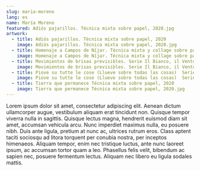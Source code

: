 ```yaml
---
slug: maria-moreno
lang: es
name: María Moreno
featured: Adiós pajarillos. Técnica mixta sobre papel, 2020.jpg
artwork:
  - title: Adiós pajarillos. Técnica mixta sobre papel, 2020
    image: Adiós pajarillos. Técnica mixta sobre papel, 2020.jpg
  - title: Homenaje a Campos de Níjar. Técnica mixta y collage sobre papel
    image: Homenaje a Campos de Níjar. Técnica mixta y collage sobre papel.jpg
  - title: Movimientos de brisas previsibles. Serie Il Bianco, il Vento e il Vuoto.  Técnica mixta sobre papel
    image: Movimientos de brisas previsibles. Serie Il Bianco, il Vento e il Vuoto.  Técnica mixta sobre papel.jpg
  - title: Piove su tutte le cose (Llueve sobre todas las cosas)  Serie Sobre el viento y otros cuentos.  Técnica mixta  sobre papel
    image: Piove su tutte le cose (Llueve sobre todas las cosas)  Serie Sobre el viento y otros cuentos.  Técnica mixta  sobre papel.jpg
  - title: Tierra que permanece Técnica mixta sobre papel, 2020
    image: Tierra que permanece Técnica mixta sobre papel, 2020.jpg
---
```


Lorem ipsum dolor sit amet, consectetur adipiscing elit. Aenean dictum
ullamcorper augue, vestibulum aliquam erat tincidunt non. Quisque tempor viverra
nulla in sagittis. Quisque lectus magna, hendrerit euismod diam sit amet,
accumsan vehicula arcu. Nunc imperdiet maximus nulla, eu posuere nibh. Duis ante
ligula, pretium at nunc ac, ultrices rutrum eros. Class aptent taciti sociosqu
ad litora torquent per conubia nostra, per inceptos himenaeos. Aliquam tempor,
enim nec tristique luctus, ante nunc laoreet ipsum, ac accumsan tortor quam a
leo. Phasellus felis velit, bibendum ac sapien nec, posuere fermentum lectus.
Aliquam nec libero eu ligula sodales mattis.

